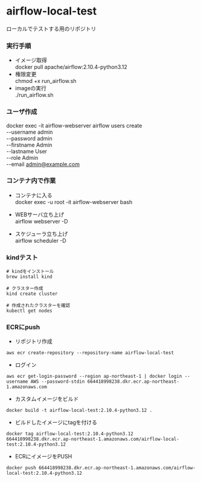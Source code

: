 # airflow-local-test
ローカルでテストする用のリポジトリ  

### 実行手順
- イメージ取得  
docker pull apache/airflow:2.10.4-python3.12
- 権限変更  
chmod +x run_airflow.sh
- imageの実行  
./run_airflow.sh

### ユーザ作成
docker exec -it airflow-webserver airflow users create \
  --username admin \
  --password admin \
  --firstname Admin \
  --lastname User \
  --role Admin \
  --email admin@example.com

### コンテナ内で作業
- コンテナに入る  
docker exec -u root -it airflow-webserver bash
- WEBサーバ立ち上げ  
airflow webserver -D

- スケジューラ立ち上げ  
airflow scheduler -D

### kindテスト
```
# kindをインストール
brew install kind

# クラスター作成
kind create cluster

# 作成されたクラスターを確認
kubectl get nodes
```

### ECRにpush
- リポジトリ作成  
```
aws ecr create-repository --repository-name airflow-local-test
```
- ログイン  
```
aws ecr get-login-password --region ap-northeast-1 | docker login --username AWS --password-stdin 664418998238.dkr.ecr.ap-northeast-1.amazonaws.com
```
- カスタムイメージをビルド  
```
docker build -t airflow-local-test:2.10.4-python3.12 .
```
- ビルドしたイメージにtagを付ける  
```
docker tag airflow-local-test:2.10.4-python3.12 664418998238.dkr.ecr.ap-northeast-1.amazonaws.com/airflow-local-test:2.10.4-python3.12
```
- ECRにイメージをPUSH  
```
docker push 664418998238.dkr.ecr.ap-northeast-1.amazonaws.com/airflow-local-test:2.10.4-python3.12
```
